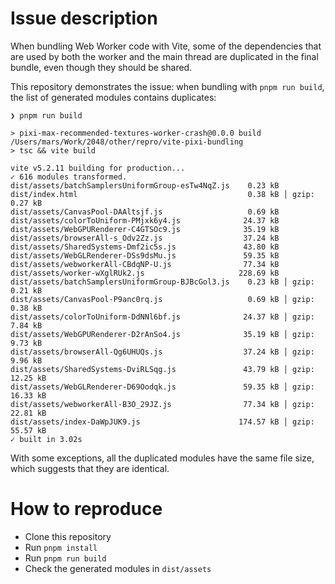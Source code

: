 # Issue description

When bundling Web Worker code with Vite, some of the dependencies that are used
by both the worker and the main thread are duplicated in the final bundle, even
though they should be shared.

This repository demonstrates the issue: when bundling with `pnpm run build`, the
list of generated modules contains duplicates:

```
❯ pnpm run build

> pixi-max-recommended-textures-worker-crash@0.0.0 build /Users/mars/Work/2048/other/repro/vite-pixi-bundling
> tsc && vite build

vite v5.2.11 building for production...
✓ 616 modules transformed.
dist/assets/batchSamplersUniformGroup-esTw4NqZ.js    0.23 kB
dist/index.html                                      0.38 kB │ gzip:  0.27 kB
dist/assets/CanvasPool-DAAltsjf.js                   0.69 kB
dist/assets/colorToUniform-PMjxk6y4.js              24.37 kB
dist/assets/WebGPURenderer-C4GTSOc9.js              35.19 kB
dist/assets/browserAll-s_Odv2Zz.js                  37.24 kB
dist/assets/SharedSystems-Dmf2ic5s.js               43.80 kB
dist/assets/WebGLRenderer-DSs9dsMu.js               59.35 kB
dist/assets/webworkerAll-CBdqNP-U.js                77.34 kB
dist/assets/worker-wXglRUk2.js                     228.69 kB
dist/assets/batchSamplersUniformGroup-BJBcGol3.js    0.23 kB │ gzip:  0.21 kB
dist/assets/CanvasPool-P9anc0rq.js                   0.69 kB │ gzip:  0.38 kB
dist/assets/colorToUniform-DdNNl6bf.js              24.37 kB │ gzip:  7.84 kB
dist/assets/WebGPURenderer-D2rAnSo4.js              35.19 kB │ gzip:  9.73 kB
dist/assets/browserAll-Qg6UHUQs.js                  37.24 kB │ gzip:  9.96 kB
dist/assets/SharedSystems-DviRLSqg.js               43.79 kB │ gzip: 12.25 kB
dist/assets/WebGLRenderer-D69Oodqk.js               59.35 kB │ gzip: 16.33 kB
dist/assets/webworkerAll-B3O_29JZ.js                77.34 kB │ gzip: 22.81 kB
dist/assets/index-DaWpJUK9.js                      174.57 kB │ gzip: 55.57 kB
✓ built in 3.02s
```

With some exceptions, all the duplicated modules have the same file size, which
suggests that they are identical.

# How to reproduce

- Clone this repository
- Run `pnpm install`
- Run `pnpm run build`
- Check the generated modules in `dist/assets`
